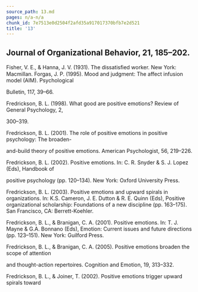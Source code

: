 ```yaml
---
source_path: 13.md
pages: n/a-n/a
chunk_id: 7e7513e0d2504f2afd35a917017370bfb7e2d521
title: '13'
---
```

## Journal of Organizational Behavior, 21, 185–202.

Fisher, V. E., & Hanna, J. V. (1931). The dissatisﬁed worker. New York: Macmillan. Forgas, J. P. (1995). Mood and judgment: The affect infusion model (AIM). Psychological

Bulletin, 117, 39–66.

Fredrickson, B. L. (1998). What good are positive emotions? Review of General Psychology, 2,

300–319.

Fredrickson, B. L. (2001). The role of positive emotions in positive psychology: The broaden-

and-build theory of positive emotions. American Psychologist, 56, 219–226.

Fredrickson, B. L. (2002). Positive emotions. In: C. R. Snyder & S. J. Lopez (Eds), Handbook of

positive psychology (pp. 120–134). New York: Oxford University Press.

Fredrickson, B. L. (2003). Positive emotions and upward spirals in organizations. In: K.S. Cameron, J. E. Dutton & R. E. Quinn (Eds), Positive organizational scholarship: Foundations of a new discipline (pp. 163–175). San Francisco, CA: Berrett-Koehler.

Fredrickson, B. L., & Branigan, C. A. (2001). Positive emotions. In: T. J. Mayne & G.A. Bonnano (Eds), Emotion: Current issues and future directions (pp. 123–151). New York: Guilford Press.

Fredrickson, B. L., & Branigan, C. A. (2005). Positive emotions broaden the scope of attention

and thought-action repertoires. Cognition and Emotion, 19, 313–332.

Fredrickson, B. L., & Joiner, T. (2002). Positive emotions trigger upward spirals toward
